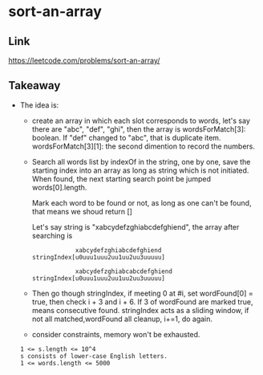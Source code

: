 # sort-an-array

## Link

https://leetcode.com/problems/sort-an-array/

## Takeaway

- The idea is:

  - create an array in which each slot corresponds to words, let's say there are "abc", "def", "ghi", then the array is wordsForMatch[3]: boolean. If "def" changed to "abc", that is duplicate item. wordsForMatch[3][1]: the second dimention to record the numbers.

  - Search all words list by indexOf in the string, one by one, save the starting index into an array as long as string which is not initiated. When found, the next starting search point be jumped words[0].length.

    Mark each word to be found or not, as long as one can't be found, that means we shoud return []

    Let's say string is "xabcydefzghiabcdefghiend", the array after searching is

    ```
                xabcydefzghiabcdefghiend
    stringIndex[u0uuu1uuu2uu1uu2uu3uuuuu]

                xabcydefzghiabcabcdefghiend
    stringIndex[u0uuu1uuu2uu1uu2uu3uuuuu]

    ```

  - Then go though stringIndex, if meeting 0 at #i, set wordFound[0] = true, then check i + 3 and i + 6. If 3 of wordFound are marked true, means consecutive found. stringIndex acts as a sliding window, if not all matched,wordFound all cleanup, i+=1, do again.

  - consider constraints, memory won't be exhausted.

  ```
  1 <= s.length <= 10^4
  s consists of lower-case English letters.
  1 <= words.length <= 5000
  ```
